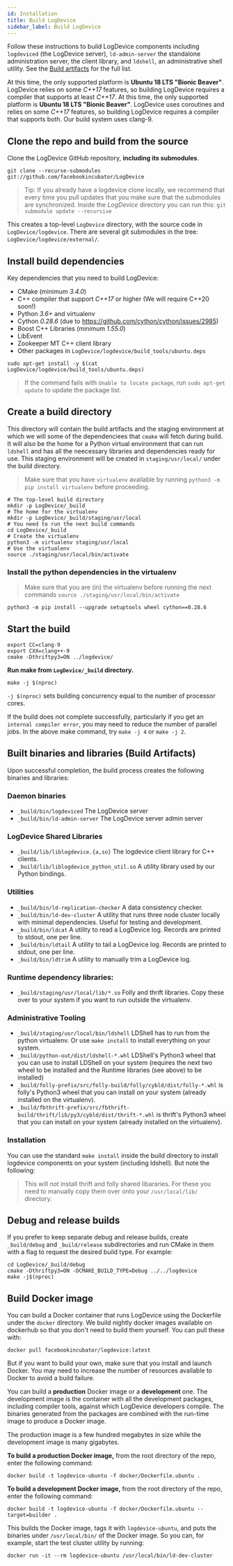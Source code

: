 ```yaml
---
id: Installation
title: Build LogDevice
sidebar_label: Build LogDevice
---
```

Follow these instructions to build LogDevice components including `logdeviced` (the LogDevice server), `ld-admin-server` the standalone administration server, the client library, and `ldshell`, an administrative shell utility. See the [Build artifacts](#built-binaries-and-libraries-build-artifacts) for the full list.

At this time, the only supported platform is **Ubuntu 18 LTS "Bionic Beaver"**. LogDevice relies on some *C++17* features, so building LogDevice requires a compiler that supports at least *C++17*.
At this time, the only supported platform is **Ubuntu 18 LTS "Bionic Beaver"**. LogDevice uses coroutines and relies on some *C++17* features, so building LogDevice requires a compiler that supports both. Our build system uses clang-9.

## Clone the repo and build from the source

Clone the LogDevice GitHub repository, **including its submodules**.

```shell-session
git clone --recurse-submodules git://github.com/facebookincubator/LogDevice
```

> Tip: If you already have a logdevice clone locally, we recommend that every time you
pull updates that you make sure that the submodules are synchronized. Inside the
*LogDevice* directory you can run this: `git submodule update --recursive`

This creates a top-level `LogDevice` directory, with the source code in `LogDevice/logdevice`. There are several git submodules in the tree: `LogDevice/logdevice/external/`.

## Install build dependencies

Key dependencies that you need to build LogDevice:
- CMake (minimum *3.4.0*)
- C++ compiler that support *C++17* or higher (We will require C++20 soon!)
- Python *3.6+* and virtualenv
- Cython *0.28.6* (due to https://github.com/cython/cython/issues/2985)
- Boost C++ Libraries (minimum *1.55.0*)
- LibEvent
- Zookeeper MT C++ client library
- Other packages in `LogDevice/logdevice/build_tools/ubuntu.deps`


```shell-session
sudo apt-get install -y $(cat LogDevice/logdevice/build_tools/ubuntu.deps)
```

> If the command fails with `Unable to locate package`, run `sudo apt-get update` to update the package list.


## Create a build directory

This directory will contain the build artifacts and the staging environment at
which we will some of the dependenciees that `cmake` will fetch during build. It
will also be the home for a Python virtual environment that can run `ldshell`
and has all the neecessary libraries and dependencies ready for use. This
staging environment will be created in `staging/usr/local/` under the build
directory.

> Make sure that you have `virtualenv` available by running `python3 -m pip
> install virtualenv` before proceeding.

```shell-session
# The top-level build directory
mkdir -p LogDevice/_build
# The home for the virtualenv
mkdir -p LogDevice/_build/staging/usr/local
# You need to run the next build commands
cd LogDevice/_build
# Create the virtualenv
python3 -m virtualenv staging/usr/local
# Use the virtualenv
source ./staging/usr/local/bin/activate
```

### Install the python dependencies in the virtualenv
> Make sure that you are (in) the virtualenv before running the next commands
> `source ./staging/usr/local/bin/activate`

```shell-session
python3 -m pip install --upgrade setuptools wheel cython==0.28.6
```

## Start the build

```shell-session
export CC=clang-9
export CXX=clang++-9
cmake -Dthriftpy3=ON ../logdevice/
```

**Run make from `LogDevice/_build` directory.**

```shell-session
make -j $(nproc)
```

`-j $(nproc)` sets building concurrency equal to the number of processor cores.

If the build does not complete successfully, particularly if you get an `internal compiler error`,
you may need to reduce the number of parallel jobs. In the above make command, try `make -j 4` or `make -j 2`.

## Built binaries and libraries (Build Artifacts)

Upon successful completion, the build process creates the following binaries and libraries:

### Daemon binaries
* `_build/bin/logdeviced` The LogDevice server
* `_build/bin/ld-admin-server` The LogDevice server admin server
### LogDevice Shared Libraries
* `_build/lib/liblogdevice.{a,so}` The logdevice client library for C++ clients.
* `_build/lib/liblogdevice_python_util.so` A utility library used by our Python bindings.

### Utilities
* `_build/bin/ld-replication-checker` A data consistency checker.
* `_build/bin/ld-dev-cluster` A utility that runs three node cluster locally
with minimal dependencies. Useful for testing and development.
* `_build/bin/ldcat` A utility to read a LogDevice log.  Records are printed to stdout, one per line.
* `_build/bin/ldtail` A utility to tail a LogDevice log.  Records are printed to stdout, one per line.
* `_build/bin/ldtrim` A utility to manually trim a LogDevice log.

### Runtime dependency libraries:

* `_build/staging/usr/local/lib/*.so` Folly and thrift libraries. Copy these
                                 over to your system if you want to run outside
                                 the virtualenv.

### Administrative Tooling
* `_build/staging/usr/local/bin/ldshell` LDShell has to run from the python
virtualenv. Or use `make install` to install everything on your system.
* `_build/python-out/dist/ldshell-*.whl` LDShell's Python3 wheel that you can
use to install LDShell on your system (requires the next two wheel to be
installed and the Runtime libraries (see above) to be installed)
* `_build/folly-prefix/src/folly-build/folly/cybld/dist/folly-*.whl` is folly's Python3 wheel that you can install on your system (already installed on the virtualenv).
* `_build/fbthrift-prefix/src/fbthrift-build/thrift/lib/py3/cybld/dist/thrift-*.whl` is thrift's Python3 wheel that you can install on your system (already installed on the virtualenv).

### Installation

You can use the standard `make install` inside the build directory to install
logdevice components on your system (including ldshell). But note the following:

> This will *not* install thrift and folly shared libararies. For these you need
> to manually copy them over onto your `/usr/local/lib/` directory.

## Debug and release builds

If you prefer to keep separate debug and release builds, create `_build/debug` and `_build/release` subdirectories and run CMake in them with a flag to request the desired build type. For example:

```shell-session
cd LogDevice/_build/debug
cmake -Dthriftpy3=ON -DCMAKE_BUILD_TYPE=Debug ../../logdevice
make -j$(nproc)
```

## Build Docker image

You can build a Docker container that runs LogDevice using the Dockerfile under the `docker` directory. We build nightly docker images available on dockerhub so that you don't need to build them yourself. You can pull these with:

```shell-sssion
docker pull facebookincubator/logdevice:latest
```

But if you want to build your own, make sure that you install and launch Docker. You may need to increase the number of resources available to Docker to avoid a build failure.

You can build a **production** Docker image or a **development** one.
The development image is the container with all the development packages, including compiler tools, against which LogDevice developers compile.
The binaries generated from the packages are combined with the run-time image to produce a Docker image.

The production image is a few hundred megabytes in size while the development image is many gigabytes.

**To build a production Docker image,** from the root directory of the repo, enter the following command:

```shell-session
docker build -t logdevice-ubuntu -f docker/Dockerfile.ubuntu .
```


**To build a development Docker image,** from the root directory of the repo, enter the following command:

```shell-session
docker build -t logdevice-ubuntu -f docker/Dockerfile.ubuntu --target=builder .
```

This builds the Docker image, tags it with `logdevice-ubuntu`, and puts the binaries under `/usr/local/bin/` of the Docker image. So you can, for example, start the test cluster utility by running:

```shell-session
docker run -it --rm logdevice-ubuntu /usr/local/bin/ld-dev-cluster
```
